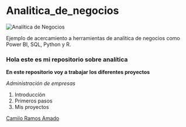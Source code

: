 # Analitica_de_negocios
![Analítica de Negocios](https://blog.es.logicalis.com/hs-fs/hubfs/iStock_000073271969_Small-2.jpg?width=620&height=439&name=iStock_000073271969_Small-2.jpg)

Ejemplo de acercamiento a herramientas de analítica de negocios como Power BI, SQL, Python y R.

### Hola este es mi repositorio sobre analítica

**En este repositorio voy a trabajar los diferentes proyectos**

*Administración de empresas*

1. Introduccíón
2. Primeros pasos
3. Mis proyectos 

[Camilo Ramos Amado](www.linkedin.comincamilo-ramos327)





